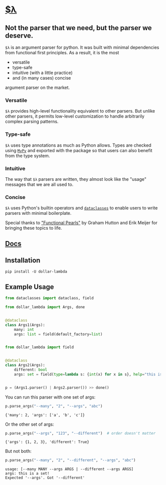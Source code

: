 # [$λ](https://ethanabrooks.github.io/dollar-lambda/)
## Not the parser that we need, but the parser we deserve.

`$λ` is an argument parser for python.
It was built with minimal dependencies from functional first principles.
As a result, it is the most

- versatile
- type-safe
- intuitive (with a little practice)
- and (in many cases) concise

argument parser on the market.

### Versatile
`$λ` provides high-level functionality equivalent to other parsers. But unlike other parsers,
it permits low-level customization to handle arbitrarily complex parsing patterns.
### Type-safe
`$λ` uses type annotations as much as Python allows. Types are checked
using [`MyPy`](https://mypy.readthedocs.io/en/stable/index.html#) and exported with the package
so that users can also benefit from the type system.
### Intuitive
The way that `$λ` parsers are written, they almost look like the "usage" messages
that we are all used to.
### Concise
`$λ` uses Python's builtin operators and [`dataclasses`](https://docs.python.org/3/library/dataclasses.html)
to enable users to write parsers with minimal boilerplate.


Special thanks to ["Functional Pearls"](https://www.cs.nott.ac.uk/~pszgmh/pearl.pdf) by Graham Hutton and Erik Meijer for bringing these topics to life.
## [Docs](https://ethanabrooks.github.io/dollar-lambda/)
## Installation
```
pip install -U dollar-lambda
```
## Example Usage


```python
from dataclasses import dataclass, field

from dollar_lambda import Args, done


@dataclass
class Args1(Args):
    many: int
    args: list = field(default_factory=list)


from dollar_lambda import field


@dataclass
class Args2(Args):
    different: bool
    args: set = field(type=lambda s: {int(x) for x in s}, help="this is a set!")


p = (Args1.parser() | Args2.parser()) >> done()
```

You can run this parser with one set of args:


```python
p.parse_args("--many", "2", "--args", "abc")
```




    {'many': 2, 'args': ['a', 'b', 'c']}



Or the other set of args:


```python
p.parse_args("--args", "123", "--different")  # order doesn't matter
```




    {'args': {1, 2, 3}, 'different': True}



But not both:


```python
p.parse_args("--many", "2", "--different", "--args", "abc")
```

    usage: [--many MANY --args ARGS | --different --args ARGS]
    args: this is a set!
    Expected '--args'. Got '--different'
